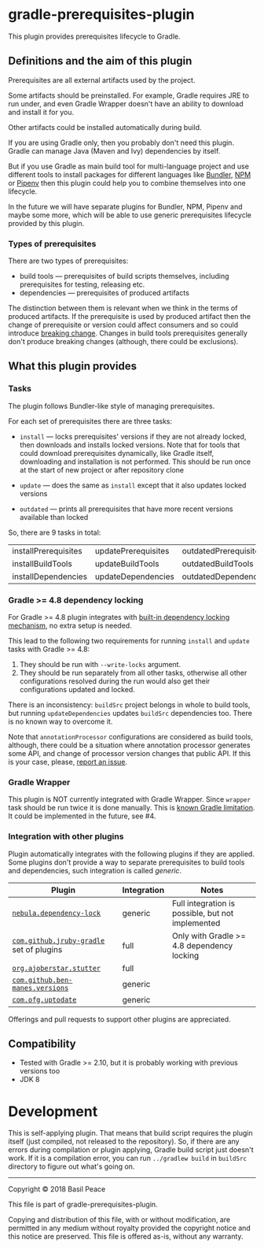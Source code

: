 gradle-prerequisites-plugin
===========================

This plugin provides prerequisites lifecycle to Gradle.

## Definitions and the aim of this plugin

Prerequisites are all external artifacts used by the project.

Some artifacts should be preinstalled.
For example, Gradle requires JRE to run under, and even Gradle Wrapper
doesn't have an ability to download and install it for you.

Other artifacts could be installed automatically during build.

If you are using Gradle only, then you probably don't need this plugin.
Gradle can manage Java (Maven and Ivy) dependencies by itself.

But if you use Gradle as main build tool for multi-language project
and use different tools to install packages for different languages
like [Bundler](https://bundler.io/), [NPM](https://npmjs.com/)
or [Pipenv](https://pipenv.org/) then this plugin could help you
to combine themselves into one lifecycle.

In the future we will have separate plugins for Bundler, NPM, Pipenv
and maybe some more, which will be able to use
generic prerequisites lifecycle provided by this plugin.

### Types of prerequisites

There are two types of prerequisites:
*   build tools — prerequisites of build scripts themselves, including
prerequisites for testing, releasing etc.
*   dependencies — prerequisites of produced artifacts

The distinction between them is relevant when we think
in the terms of produced artifacts.
If the prerequisite is used by produced artifact
then the change of prerequisite or version could affect consumers and so
could introduce [breaking change](https://conventionalcommits.org).
Сhanges in build tools prerequisites generally don't produce breaking
changes (although, there could be exclusions).

## What this plugin provides

### Tasks

The plugin follows Bundler-like style of managing prerequisites.

For each set of prerequisites there are three tasks:

*   `install` — locks prerequisites' versions if they are not
    already locked, then downloads and installs locked versions.
    Note that for tools that could download prerequisites dynamically,
    like Gradle itself, downloading and installation is not performed.
    This should be run once at the start of new project
    or after repository clone

*   `update` — does the same as `install` except that it also updates
    locked versions

*   `outdated` — prints all prerequisites that have
    more recent versions available than locked

So, there are 9 tasks in total:

<table><tboby>
<tr><td>installPrerequisites</td><td>updatePrerequisites</td><td>outdatedPrerequisites</td></tr>
<tr><td>installBuildTools   </td><td>updateBuildTools   </td><td>outdatedBuildTools   </td></tr>
<tr><td>installDependencies </td><td>updateDependencies </td><td>outdatedDependencies </td></tr>
</tboby></table>

### Gradle >= 4.8 dependency locking

For Gradle >= 4.8 plugin integrates with
[built-in dependency locking mechanism](
https://docs.gradle.org/4.8/userguide/dependency_locking.html),
no extra setup is needed.

This lead to the following two requirements for running
`install` and `update` tasks with Gradle >= 4.8:
1.  They should be run with `--write-locks` argument.
2.  They should be run separately from all other tasks,
    otherwise all other configurations resolved during the run
    would also get their configurations updated and locked.

There is an inconsistency: `buildSrc` project belongs in whole
to build tools, but running `updateDependencies`
updates `buildSrc` dependencies too.
There is no known way to overcome it.

Note that `annotationProcessor` configurations are considered as build
tools, although, there could be a situation where annotation processor
generates some API, and change of processor version changes
that public API.
If this is your case, please, [report an issue](
https://github.com/FIDATA/gradle-prerequisites-plugin/issues/new).

### Gradle Wrapper

This plugin is NOT currently integrated with Gradle Wrapper.
Since `wrapper` task should be run twice it is done manually.
This is [known Gradle limitation](
https://github.com/gradle/gradle/issues/884).
It could be implemented in the future, see #4.

### Integration with other plugins

Plugin automatically integrates with the following plugins
if they are applied.
Some plugins don't provide a way to separate prerequisites to
build tools and dependencies, such integration is called *generic*.

| Plugin | Integration | Notes |
| ------ | ----------- | ----- |
| [`nebula.dependency-lock`](https://github.com/nebula-plugins/gradle-dependency-lock-plugin) | generic | Full integration is possible, but not implemented |
| [`com.github.jruby-gradle`](http://jruby-gradle.org/) set of plugins                        | full    | Only with Gradle >= 4.8 dependency locking        |
| [`org.ajoberstar.stutter`]([https://github.com/ajoberstar/gradle-stutter)                   | full    |                                                   |
| [`com.github.ben-manes.versions`](https://github.com/ben-manes/gradle-versions-plugin)      | generic |                                                   |
| [`com.ofg.uptodate`](https://github.com/4finance/uptodate-gradle-plugin)                    | generic |                                                   |

Offerings and pull requests to support other plugins are appreciated.

## Compatibility

*   Tested with Gradle >= 2.10, but it is probably working
    with previous versions too
*   JDK 8

# Development

This is self-applying plugin. That means that build script requires
the plugin itself (just compiled, not released to the repository).
So, if there are any errors during compilation or plugin applying,
Gradle build script just doesn't work.
If it is a compilation error, you can run `../gradlew build`
in `buildSrc` directory to figure out what's going on.


------------------------------------------------------------------------
Copyright © 2018  Basil Peace

This file is part of gradle-prerequisites-plugin.

Copying and distribution of this file, with or without modification,
are permitted in any medium without royalty provided the copyright
notice and this notice are preserved.  This file is offered as-is,
without any warranty.
